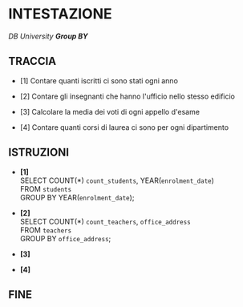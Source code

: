 # INTESTAZIONE

_DB University **Group BY**_

## TRACCIA

- [1] Contare quanti iscritti ci sono stati ogni anno
- [2] Contare gli insegnanti che hanno l'ufficio nello stesso edificio

- [3] Calcolare la media dei voti di ogni appello d'esame
- [4] Contare quanti corsi di laurea ci sono per ogni dipartimento

## ISTRUZIONI

- **[1]**  
  SELECT COUNT(\*) `count_students`, YEAR(`enrolment_date`)  
  FROM `students`  
  GROUP BY YEAR(`enrolment_date`);

- **[2]**  
  SELECT COUNT(\*) `count_teachers`, `office_address`  
  FROM `teachers`  
  GROUP BY `office_address`;
- **[3]**

- **[4]**

## FINE
